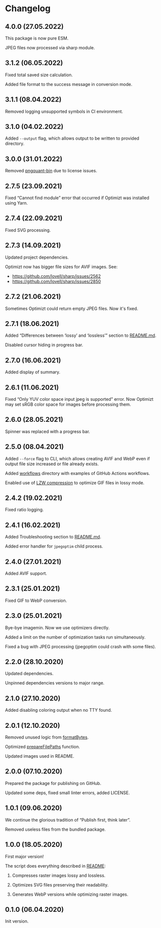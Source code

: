 # Changelog

## 4.0.0 (27.05.2022)

This package is now pure ESM.

JPEG files now processed via sharp module.


## 3.1.2 (06.05.2022)

Fixed total saved size calculation.

Added file format to the success message in conversion mode.


## 3.1.1 (08.04.2022)

Removed logging unsupported symbols in CI environment.


## 3.1.0 (04.02.2022)

Added `--output` flag, which allows output to be written to provided directory.


## 3.0.0 (31.01.2022)

Removed [pngquant-bin](https://github.com/imagemin/pngquant-bin) due to license issues.


## 2.7.5 (23.09.2021)

Fixed “Cannot find module” error that occurred if Optimizt was installed using Yarn.


## 2.7.4 (22.09.2021)

Fixed SVG processing.


## 2.7.3 (14.09.2021)

Updated project dependencies.

Optimizt now has bigger file sizes for AVIF images. See:

- <https://github.com/lovell/sharp/issues/2562>
- <https://github.com/lovell/sharp/issues/2850>


## 2.7.2 (21.06.2021)

Sometimes Optimizt could return empty JPEG files. Now it's fixed.


## 2.7.1 (18.06.2021)

Added “Differences between ‘lossy’ and ‘lossless’” section to [README.md](README.md).

Disabled cursor hiding in progress bar.


## 2.7.0 (16.06.2021)

Added display of summary.


## 2.6.1 (11.06.2021)

Fixed “Only YUV color space input jpeg is supported” error.
Now Optimizt may set sRGB color space for images before processing them.


## 2.6.0 (28.05.2021)

Spinner was replaced with a progress bar.


## 2.5.0 (08.04.2021)

Added `--force` flag to CLI, which allows creating AVIF and WebP even if output file size increased or file already exists.

Added [workflows](./workflows) directory with examples of GitHub Actions workflows.

Enabled use of [LZW compression](https://github.com/kohler/gifsicle/commit/0fd160b506ab0c4bce9f6852b494dc2b4ac9733f)
to optimize GIF files in lossy mode.


## 2.4.2 (19.02.2021)

Fixed ratio logging.


## 2.4.1 (16.02.2021)

Added Troubleshooting section to [README.md](README.md).

Added error handler for `jpegoptim` child process.


## 2.4.0 (27.01.2021)

Added AVIF support.


## 2.3.1 (25.01.2021)

Fixed GIF to WebP conversion.


## 2.3.0 (25.01.2021)

Bye-bye imagemin. Now we use optimizers directly.

Added a limit on the number of optimization tasks run simultaneously.

Fixed a bug with JPEG processing (jpegoptim could crash with some files).


## 2.2.0 (28.10.2020)

Updated dependencies.

Unpinned dependencies versions to major range.



## 2.1.0 (27.10.2020)

Added disabling coloring output when no TTY found.


## 2.0.1 (12.10.2020)

Removed unused logic from [formatBytes](lib/formatBytes.js).

Optimized [prepareFilePaths](lib/prepareFilePaths.js) function.

Updated images used in README.


## 2.0.0 (07.10.2020)

Prepared the package for publishing on GitHub.

Updated some deps, fixed small linter errors, added LICENSE.


## 1.0.1 (09.06.2020)

We continue the glorious tradition of “Publish first, think later”.

Removed useless files from the bundled package.


## 1.0.0 (18.05.2020)

First major version!

The script does everything described in [README](./README.md):

1. Compresses raster images lossy and lossless.

2. Optimizes SVG files preserving their readability.

3. Generates WebP versions while optimizing raster images.


## 0.1.0 (06.04.2020)

Init version.
